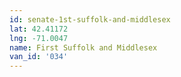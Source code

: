 ```yaml
---
id: senate-1st-suffolk-and-middlesex
lat: 42.41172
lng: -71.0047
name: First Suffolk and Middlesex
van_id: '034'
---
```

